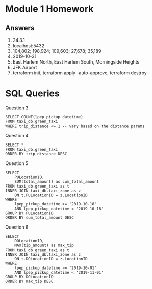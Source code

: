 # Module 1 Homework
## Answers
1. 24.3.1
2. localhost:5432
3. 104,802; 198,924; 109,603; 27,678; 35,189
4. 2019-10-31
5. East Harlem North, East Harlem South, Morningside Heights
6. JFK Airport
7. terraform init, terraform apply -auto-approve, terraform destroy

# SQL Queries
Question 3
```
SELECT COUNT(lpep_pickup_datetime)
FROM taxi_db.green_taxi
WHERE trip_distance <= 1 -- vary based on the distance params
```
Question 4
```
SELECT *
FROM taxi_db.green_taxi
ORDER BY trip_distance DESC
```
Question 5
```
SELECT 
    PULocationID,
    SUM(total_amount) as cum_total_amount
FROM taxi_db.green_taxi as t
INNER JOIN taxi_db.taxi_zone as z
    ON t.PULocationID = z.LocationID
WHERE
    lpep_pickup_datetime >= '2019-10-18' 
    AND lpep_pickup_datetime < '2019-10-18' 
GROUP BY PULocationID
ORDER BY cum_total_amount DESC
```
Question 6
```
SELECT 
    DOLocationID,
    MAX(tip_amount) as max_tip
FROM taxi_db.green_taxi as t
INNER JOIN taxi_db.taxi_zone as z
    ON t.DOLocationID = z.LocationID
WHERE
    lpep_pickup_datetime >= '2019-10-01' 
    AND lpep_pickup_datetime < '2019-11-01' 
GROUP BY DOLocationID
ORDER BY max_tip DESC
```